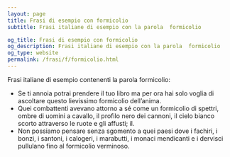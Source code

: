```yaml
---
layout: page
title: Frasi di esempio con formicolio 
subtitle: Frasi italiane di esempio con la parola  formicolio

og_title: Frasi di esempio con formicolio 
og_description: Frasi italiane di esempio con la parola  formicolio
og_type: website
permalink: /frasi/f/formicolio.html
---
```


Frasi italiane di esempio contenenti la parola formicolio:


- Se ti annoia potrai prendere il tuo libro ma per ora hai solo voglia di ascoltare questo lievissimo formicolio dell’anima.
- Quei combattenti avevano attorno a sé come un formicolio di spettri, ombre di uomini a cavallo, il profilo nero dei cannoni, il cielo bianco scorto attraverso le ruote e gli affusti; il.
- Non possiamo pensare senza sgomento a quei paesi dove i fachiri, i bonzi, i santoni, i calogeri, i marabutti, i monaci mendicanti e i dervisci pullulano fino al formicolio verminoso.
